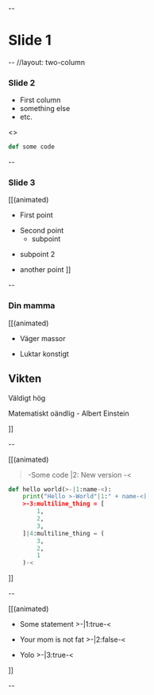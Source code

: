 --

# Slide 1



--
//layout: two-column

### Slide 2

- First column
- something else
- etc.

<>

```python
def some code
```




--

### Slide 3

[[(animated)
>>
- First point
>>
- Second point
  - subpoint
>>
  - subpoint 2
>>
- another point
]]



--

### Din mamma

[[(animated)
>>
- Väger massor
>>
- Luktar konstigt

>>
## Vikten

>>
Väldigt hög

>>
Matematiskt oändlig - Albert Einstein

]]


--

[[(animated)
>-Some code |2: New version -<
```python
def hello world(>-|1:name-<):
    print("Hello >-World"|1:" + name-<)
    >-3:multiline_thing = [
        1,
        2,
        3,
    ]|4:multiline_thing = (
        3,
        2,
        1
    )-<
```
]]


--

[[(animated)
- Some statement >-|1:true-<
>>
- Your mom is not fat >-|2:false-<
>>
- Yolo >-|3:true-<
>>
]]


--
